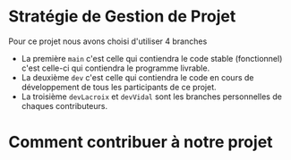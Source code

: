 # Stratégie de Gestion de Projet

Pour ce projet nous avons choisi d'utiliser 4 branches
- La première `main` c'est celle qui contiendra le code stable (fonctionnel) c'est celle-ci qui contiendra le programme livrable.
- La deuxième `dev` c'est celle qui contiendra le code en cours de développement de tous les participants de ce projet.
- La troisième `devLacroix` et `devVidal` sont les branches personnelles de chaques contributeurs.

# Comment contribuer à notre projet

